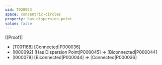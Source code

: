 ```yaml
---
uid: T020923
space: concentric-circles
property: has-dispersion-point
value: false
---
```

[[Proof]]

* [T001188] [Connected|P000036]
* [I000092] [Has Dispersion Point|P000045] => [Biconnected|P000044]
* [I000078] [Biconnected|P000044] => [Connected|P000036]

